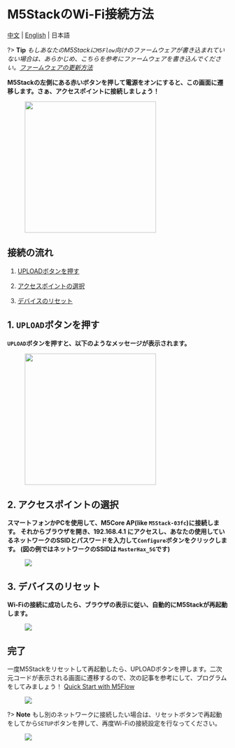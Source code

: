 # M5StackのWi-Fi接続方法

[中文](zh_CN/related_documents/how_to_connect_wifi_using_core) | [English](en/related_documents/how_to_connect_wifi_using_core) | 日本語

?> **Tip** *もしあなたのM5Stackに`M5Flow`向けのファームウェアが書き込まれていない場合は、あらかじめ、こちらを参考にファームウェアを書き込んでください。[ファームウェアの更新方法](ja/related_documents/how_to_burn_firmware)*

**M5Stackの左側にある赤いボタンを押して電源をオンにすると、この画面に遷移します。さぁ、アクセスポイントに接続しましょう！**

<figure>
    <img src="assets/img/getting_started_pics/m5stack_core/get_started_with_uiflow/core_home_page.png" width="300">
</figure>

## 接続の流れ

1. [UPLOADボタンを押す](#press-upload-button)

2. [アクセスポイントの選択](#select-networkable-ap)

3. [デバイスのリセット](#reset-your-device)

## 1. `UPLOAD`ボタンを押す

**`UPLOAD`ボタンを押すと、以下のようなメッセージが表示されます。**

<figure>
    <img src="assets/img/getting_started_pics/m5stack_core/get_started_with_uiflow/uiflow_01.jpg" width="300">
</figure>

## 2. アクセスポイントの選択

**スマートフォンかPCを使用して、M5Core AP(like `M5Stack-03fc`)に接続します。 それからブラウザを開き、192.168.4.1 にアクセスし、あなたの使用しているネットワークのSSIDとパスワードを入力して`Configure`ボタンをクリックします。 (図の例ではネットワークのSSIDは `MasterHax_5G`です)**

<figure>
    <img src="assets/img/getting_started_pics/m5stack_core/get_started_with_uiflow/input_wifi_password.png">
</figure>

## 3. デバイスのリセット

**Wi-Fiの接続に成功したら、ブラウザの表示に従い、自動的にM5Stackが再起動します。**

<figure>
    <img src="assets/img/getting_started_pics/m5stack_core/get_started_with_uiflow/connect_wifi_successfully.png">
</figure>

## 完了

一度M5Stackをリセットして再起動したら、UPLOADボタンを押します。二次元コードが表示される画面に遷移するので、次の記事を参考にして、プログラムをしてみましょう！ [Quick Start with M5Flow](ja/quick_start/m5core/m5stack_core_get_started_MicroPython)

<figure>
    <img src="assets/img/getting_started_pics/m5stack_core/get_started_with_uiflow/apikey.jpg">
</figure>

?> **Note** もし別のネットワークに接続したい場合は、リセットボタンで再起動をしてから`SETUP`ボタンを押して、再度Wi-Fiの接続設定を行なってください。

<figure>
    <img src="assets/img/getting_started_pics/m5stack_core/get_started_with_uiflow/change_wifi.jpg">
</figure>